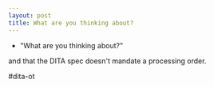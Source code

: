 ```yaml
---
layout: post
title: What are you thinking about?
---
```

- "What are you thinking about?"

    <keydef keys="foo" conref="#bar" conkeyref="foo/bar" keyref="quxx" href="test.ditamap"/>

and that the DITA spec doesn't mandate a processing order.

\#dita-ot